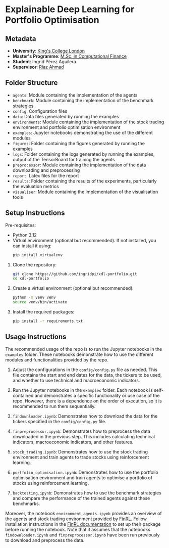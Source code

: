 # Explainable Deep Learning for Portfolio Optimisation

## Metadata

- **University**: [King's College London](https://www.kcl.ac.uk)
- **Master's Programme**: [M.Sc. in Computational Finance](https://www.kcl.ac.uk/study/postgraduate-taught/courses/computational-finance-msc)
- **Student**: Ingrid Pérez Aguilera
- **Supervisor**: [Riaz Ahmad](https://www.cqf.com/why-cqf/lecturers/our-faculty/dr-riaz-ahmad)

## Folder Structure

- `agents`: Module containing the implementation of the agents
- `benchmark`: Module containing the implementation of the benchmark strategies
- `config`: Configuration files
- `data`: Data files generated by running the examples
- `environments`: Module containing the implementation of the stock trading environment and portfolio optimisation environment
- `examples`: Jupyter notebooks demonstrating the use of the different modules
- `figures`: Folder containing the figures generated by running the examples
- `logs`: Folder containing the logs generated by running the examples, output of the TensorBoard for training the agents
- `preprocessor`: Module containing the implementation of the data downloading and preprocessing
- `report`: Latex files for the report
- `results`: Folder containing the results of the experiments, particularly the evaluation metrics
- `visualiser`: Module containing the implementation of the visualisation tools

## Setup Instructions

Pre-requisites:
- Python 3.12
- Virtual environment (optional but recommended). If not installed, you can install it using:
  ```bash
  pip install virtualenv
  ```


1. Clone the repository:
   ```bash
   git clone https://github.com/ingridpi/xdl-portfolio.git
   cd xdl-portfolio
   ```
2. Create a virtual environment (optional but recommended):
   ```bash
   python -m venv venv
   source venv/bin/activate
   ```
3. Install the required packages:
   ```bash
   pip install -r requirements.txt
   ```

## Usage Instructions

The recommended usage of the repo is to run the Jupyter notebooks in the `examples` folder. These notebooks demonstrate how to use the different modules and functionalities provided by the repo. 

1. Adjust the configurations in the `config/config.py` file as needed. This file contains the start and end dates for the data, the tickers to be used, and whether to use technical and macroeconomic indicators.

2. Run the Jupyter notebooks in the `examples` folder. Each notebook is self-contained and demonstrates a specific functionality or use case of the repo. However, there is a dependence on the order of execution, so it is recommended to run them sequentially.
1. `findownloader.ipynb`: Demonstrates how to download the data for the tickers specified in the `config/config.py` file.
1. `finpreprocessor.ipynb`: Demonstrates how to preprocess the data downloaded in the previous step. This includes calculating technical indicators, macroeconomic indicators, and other features.
1. `stock_trading.ipynb`: Demonstrates how to use the stock trading environment and train agents to trade stocks using reinforcement learning.
1. `portfolio_optimisation.ipynb`: Demonstrates how to use the portfolio optimisation environment and train agents to optimise a portfolio of stocks using reinforcement learning.
1. `backtesting.ipynb`: Demonstrates how to use the benchmark strategies and compare the performance of the trained agents against these benchmarks.

Moreover, the notebook `environment_agents.ipynb` provides an overview of the agents and stock trading environment provided by [FinRL](https://github.com/AI4Finance-Foundation/FinRL). Follow installation instructions in the [FinRL documentation](https://finrl.readthedocs.io/en/latest/start/installation.html) to set up their package before running the notebook. Note that it assumes that the notebooks `findownloader.ipynb` and `finpreprocessor.ipynb` have been run previously to download and preprocess the data.
